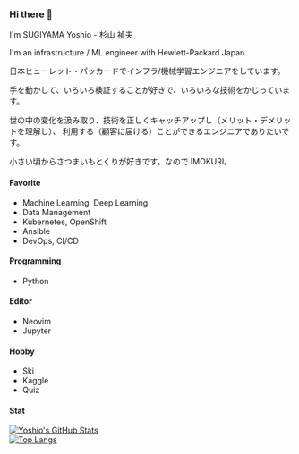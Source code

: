 ### Hi there 👋

I'm SUGIYAMA Yoshio - 杉山 禎夫


I'm an infrastructure / ML engineer with Hewlett-Packard Japan.


日本ヒューレット・パッカードでインフラ/機械学習エンジニアをしています。

手を動かして、いろいろ検証することが好きで、いろいろな技術をかじっています。

世の中の変化を汲み取り、技術を正しくキャッチアップし（メリット・デメリットを理解し）、 利用する（顧客に届ける）ことができるエンジニアでありたいです。

小さい頃からさつまいもとくりが好きです。なので IMOKURI。


#### Favorite

- Machine Learning, Deep Learning
- Data Management
- Kubernetes, OpenShift
- Ansible
- DevOps, CI/CD

#### Programming

- Python

#### Editor

- Neovim
- Jupyter

#### Hobby

- Ski
- Kaggle
- Quiz

#### Stat

[![Yoshio's GitHub Stats](https://github-readme-stats.vercel.app/api?username=IMOKURI&show_icons=true)](https://github.com/anuraghazra/github-readme-stats)  
[![Top Langs](https://github-readme-stats.vercel.app/api/top-langs/?username=IMOKURI&layout=compact)](https://github.com/anuraghazra/github-readme-stats)

